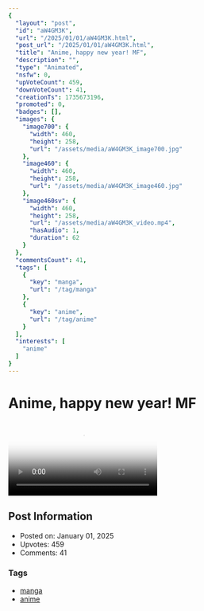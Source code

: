 ```yaml
---
{
  "layout": "post",
  "id": "aW4GM3K",
  "url": "/2025/01/01/aW4GM3K.html",
  "post_url": "/2025/01/01/aW4GM3K.html",
  "title": "Anime, happy new year! MF",
  "description": "",
  "type": "Animated",
  "nsfw": 0,
  "upVoteCount": 459,
  "downVoteCount": 41,
  "creationTs": 1735673196,
  "promoted": 0,
  "badges": [],
  "images": {
    "image700": {
      "width": 460,
      "height": 258,
      "url": "/assets/media/aW4GM3K_image700.jpg"
    },
    "image460": {
      "width": 460,
      "height": 258,
      "url": "/assets/media/aW4GM3K_image460.jpg"
    },
    "image460sv": {
      "width": 460,
      "height": 258,
      "url": "/assets/media/aW4GM3K_video.mp4",
      "hasAudio": 1,
      "duration": 62
    }
  },
  "commentsCount": 41,
  "tags": [
    {
      "key": "manga",
      "url": "/tag/manga"
    },
    {
      "key": "anime",
      "url": "/tag/anime"
    }
  ],
  "interests": [
    "anime"
  ]
}
---
```


# Anime, happy new year! MF

<video controls playsinline loop poster="/assets/media/aW4GM3K_image460.jpg">
  <source src="/assets/media/aW4GM3K_video.mp4" type="video/mp4">
  Your browser does not support the video tag.
</video>

## Post Information

- Posted on: January 01, 2025
- Upvotes: 459
- Comments: 41

### Tags

- [manga](/tag/manga)
- [anime](/tag/anime)
